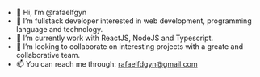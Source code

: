 - 👋 Hi, I’m @rafaelfgyn
- 👀 I’m fullstack developer interested in web development, programming language and technology.
- 🌱 I’m currently work with ReactJS, NodeJS and Typescript.
- 💞️ I’m looking to collaborate on interesting projects with a greate and collaborative team.
- 📫 You can reach me through: rafaelfdgyn@gmail.com
